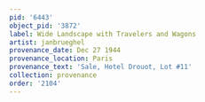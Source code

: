 ```yaml
---
pid: '6443'
object_pid: '3872'
label: Wide Landscape with Travelers and Wagons
artist: janbrueghel
provenance_date: Dec 27 1944
provenance_location: Paris
provenance_text: 'Sale, Hotel Drouot, Lot #11'
collection: provenance
order: '2104'
---
```

